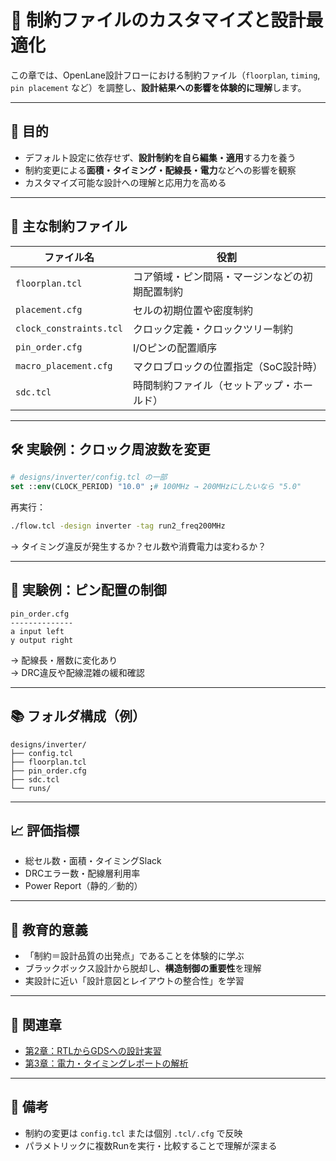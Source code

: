 # 🧩 制約ファイルのカスタマイズと設計最適化

この章では、OpenLane設計フローにおける制約ファイル（`floorplan`, `timing`, `pin placement` など）を調整し、**設計結果への影響を体験的に理解**します。

---

## 🎯 目的

- デフォルト設定に依存せず、**設計制約を自ら編集・適用**する力を養う
- 制約変更による**面積・タイミング・配線長・電力**などへの影響を観察
- カスタマイズ可能な設計への理解と応用力を高める

---

## 📄 主な制約ファイル

| ファイル名 | 役割 |
|------------|------|
| `floorplan.tcl` | コア領域・ピン間隔・マージンなどの初期配置制約 |
| `placement.cfg` | セルの初期位置や密度制約 |
| `clock_constraints.tcl` | クロック定義・クロックツリー制約 |
| `pin_order.cfg` | I/Oピンの配置順序 |
| `macro_placement.cfg` | マクロブロックの位置指定（SoC設計時） |
| `sdc.tcl` | 時間制約ファイル（セットアップ・ホールド） |

---

## 🛠️ 実験例：クロック周波数を変更

```tcl
# designs/inverter/config.tcl の一部
set ::env(CLOCK_PERIOD) "10.0" ;# 100MHz → 200MHzにしたいなら "5.0"
```

再実行：

```bash
./flow.tcl -design inverter -tag run2_freq200MHz
```

→ タイミング違反が発生するか？セル数や消費電力は変わるか？

---

## 🧪 実験例：ピン配置の制御

```text
pin_order.cfg
--------------
a input left
y output right
```

→ 配線長・層数に変化あり  
→ DRC違反や配線混雑の緩和確認

---

## 📚 フォルダ構成（例）

```text
designs/inverter/
├── config.tcl
├── floorplan.tcl
├── pin_order.cfg
├── sdc.tcl
└── runs/
```

---

## 📈 評価指標

- 総セル数・面積・タイミングSlack
- DRCエラー数・配線層利用率
- Power Report（静的／動的）

---

## 🧠 教育的意義

- 「制約＝設計品質の出発点」であることを体験的に学ぶ
- ブラックボックス設計から脱却し、**構造制御の重要性**を理解
- 実設計に近い「設計意図とレイアウトの整合性」を学習

---

## 🔗 関連章

- [第2章：RTLからGDSへの設計実習](../02_rtl_to_gds_flow/README.md)
- [第3章：電力・タイミングレポートの解析](../03_power_timing_report/README.md)

---

## 📝 備考

- 制約の変更は `config.tcl` または個別 `.tcl/.cfg` で反映
- パラメトリックに複数Runを実行・比較することで理解が深まる
